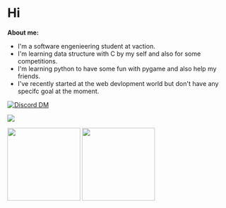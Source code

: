# Hi
**About me:**
- I'm a software engenieering student at vaction.
- I'm learning data structure with C by my self and also for some competitions.
- I'm learning python to have some fun with pygame and also help my friends.
- I've recently started at the web devlopment world but don't have any specifc goal at the moment.


<div>

  [![Discord DM](https://img.shields.io/badge/Discord-Iagorrr%233176-7289DA?logo=Discord&style=for-the-badge&logoColor=white)](https://discordapp.com/users/692551222976184352/)
  
   <a href = "mailto:iagorrr04@gmail.com"><img src="https://img.shields.io/badge/-Gmail-%23333?style=for-the-badge&logo=gmail&logoColor=white" target="_blank"></a>

</div>

<div>
  <img height="165em" src="https://github-readme-stats.vercel.app/api?username=iagorrr04&show_icons=true&theme=dark&include_all_commits=true&count_private=true"/>
  <img height="165em" src="https://github-readme-stats.vercel.app/api/top-langs/?username=iagorrr04&layout=compact&langs_count=7&theme=dark"/>
</div>
